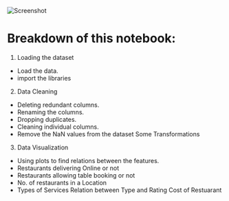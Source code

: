 ![Screenshot](thebridgechronicle_2021-02_5fe97c2f-8c88-41b9-aeae-7cf314dce724_zomato_1200x600.avif)

# Breakdown of this notebook:



1. Loading the dataset
*  Load the data.
* import the libraries


2.  Data Cleaning
*  Deleting redundant columns.
* Renaming the columns.
* Dropping duplicates.
* Cleaning individual columns.
* Remove the NaN values from the dataset Some Transformations




3. Data Visualization
*  Using plots to find relations between the features.
*  Restaurants delivering Online or not
* Restaurants allowing table booking or not
*  No. of restaurants in a Location
* Types of Services Relation between Type and Rating Cost of Restuarant 

